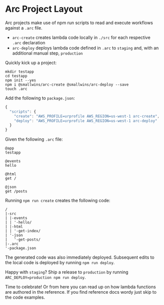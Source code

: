 # Arc Project Layout

Arc projects make use of npm run scripts to read and execute workflows against a `.arc` file. 

- `arc-create` creates lambda code locally in `./src` for each respective `.arc` declaration
- `arc-deploy` deploys lambda code defined in `.arc` to `staging` and, with an additional manual step, `production`

Quickly kick up a project:

```
mkdir testapp
cd testapp
npm init --yes
npm i @smallwins/arc-create @smallwins/arc-deploy --save
touch .arc
```

Add the following to `package.json`:

```javascript
{
  "scripts": {
    "create": "AWS_PROFILE=urprofile AWS_REGION=us-west-1 arc-create",
    "deploy": "AWS_PROFILE=urprofile AWS_REGION=us-west-1 arc-deploy"
  }
}
```

Given the following `.arc` file:

```
@app
testapp

@events
hello

@html
get /

@json
get /posts
```

Running `npm run create` creates the following code:

```
/
|-src
| |-events
| | '-hello/
| |-html
| | '-get-index/
| '-json
|   '-get-posts/
|-.arc
'-package.json
```

The generated code was also immediately deployed. Subsequent edits to the local code is deployed by running `npm run deploy`. 

Happy with `staging`? Ship a release to `production` by running `ARC_DEPLOY=production npm run deploy`. 

Time to celebrate! Or from here you can read up on how lambda functions are authored in the reference. If you find reference docs wordy just skip to the code examples.
